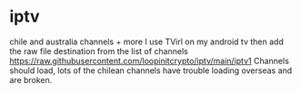 # iptv
chile and australia channels + more
I use TVirl on my android tv
then add the raw file destination from the list of channels
https://raw.githubusercontent.com/loopinitcrypto/iptv/main/iptv1
Channels should load, lots of the chilean channels have trouble loading overseas and are broken.
